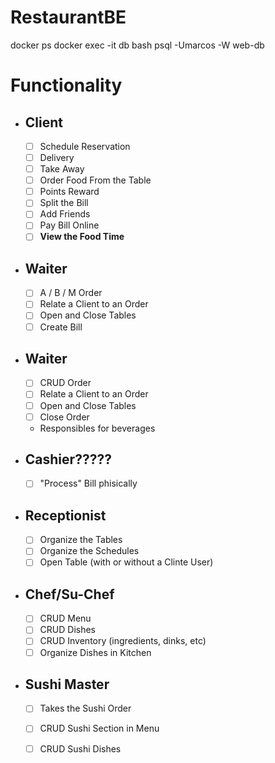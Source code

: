 # RestaurantBE



docker ps 
docker exec -it db bash
psql -Umarcos -W web-db





# **Functionality**

- ## **Client**
  - [ ] Schedule Reservation
  - [ ] Delivery
  - [ ] Take Away
  - [ ] Order Food From the Table
  - [ ] Points Reward
  - [ ] Split the Bill
  - [ ] Add Friends
  - [ ] Pay Bill Online
  - [ ] **View the Food Time**

- ## **Waiter**
  - [ ] A / B / M Order
  - [ ] Relate a Client to an Order
  - [ ] Open and Close Tables
  - [ ] Create Bill

- ## **Waiter**
  - [ ] CRUD Order
  - [ ] Relate a Client to an Order
  - [ ] Open and Close Tables
  - [ ] Close Order
  - Responsibles for beverages

- ## **Cashier**?????
  - [ ] "Process" Bill phisically

- ## **Receptionist**
  - [ ] Organize the Tables
  - [ ] Organize the Schedules
  - [ ] Open Table (with or without a Clinte User)

- ## **Chef/Su-Chef**
  - [ ] CRUD Menu
  - [ ] CRUD Dishes
  - [ ] CRUD Inventory (ingredients, dinks, etc)
  - [ ] Organize Dishes in Kitchen

- ## **Sushi Master**
  - [ ] Takes the Sushi Order
  - [ ] CRUD Sushi Section in Menu
  - [ ] CRUD Sushi Dishes





